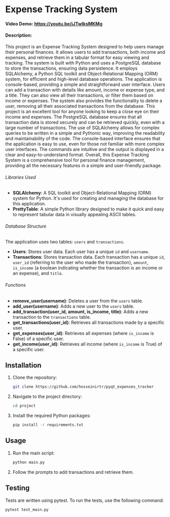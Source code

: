 # Expense Tracking System

#### Video Demo:  https://youtu.be/jJTwIksMKMg

#### Description:
This project is an Expense Tracking System designed to help users manage their personal finances. It allows users to add transactions, both income and expenses, and retrieve them in a tabular format for easy viewing and tracking. 
The system is built with Python and uses a PostgreSQL database to store the transactions, ensuring data persistence. It employs SQLAlchemy, a Python SQL toolkit and Object-Relational Mapping (ORM) system, for efficient and high-level database operations. 
The application is console-based, providing a simple and straightforward user interface. Users can add a transaction with details like amount, income or expense type, and a title. They can also view all their transactions, or filter them based on income or expenses. 
The system also provides the functionality to delete a user, removing all their associated transactions from the database. This project is an excellent tool for anyone looking to keep a close eye on their income and expenses.
The PostgreSQL database ensures that all transaction data is stored securely and can be retrieved quickly, even with a large number of transactions. The use of SQLAlchemy allows for complex queries to be written in a simple and Pythonic way, improving the readability and maintainability of the code.
The console-based interface ensures that the application is easy to use, even for those not familiar with more complex user interfaces. The commands are intuitive and the output is displayed in a clear and easy-to-understand format.
Overall, this Expense Tracking System is a comprehensive tool for personal finance management, providing all the necessary features in a simple and user-friendly package.
###### Libraries Used

- **SQLAlchemy**: A SQL toolkit and Object-Relational Mapping (ORM) system for Python. It's used for creating and managing the database for this application.
- **PrettyTable**: A simple Python library designed to make it quick and easy to represent tabular data in visually appealing ASCII tables.

###### Database Structure

The application uses two tables: `users` and `transactions`.

- **Users**: Stores user data. Each user has a unique `id` and `username`.
- **Transactions**: Stores transaction data. Each transaction has a unique `id`, `user_id` (referring to the user who made the transaction), `amount`, `is_income` (a boolean indicating whether the transaction is an income or an expense), and `title`.

###### Functions

- **remove_user(username)**: Deletes a user from the `users` table.
- **add_user(username)**: Adds a new user to the `users` table.
- **add_transaction(user_id, amount, is_income, title)**: Adds a new transaction to the `transactions` table.
- **get_transactions(user_id)**: Retrieves all transactions made by a specific user.
- **get_expenses(user_id)**: Retrieves all expenses (where `is_income` is False) of a specific user.
- **get_income(user_id)**: Retrieves all income (where `is_income` is True) of a specific user.


## Installation

1. Clone the repository:
    ```bash
    git clone https://github.com/hosseinirtr/pyqt_expenses_tracker
    ```

2. Navigate to the project directory:
    ```bash
    cd project
    ```

3. Install the required Python packages:
    ```bash
    pip install -r requirements.txt
    ```

## Usage

1. Run the main script:
    ```bash
    python main.py
    ```

2. Follow the prompts to add transactions and retrieve them.

## Testing

Tests are written using pytest. To run the tests, use the following command:

```bash
pytest test_main.py

